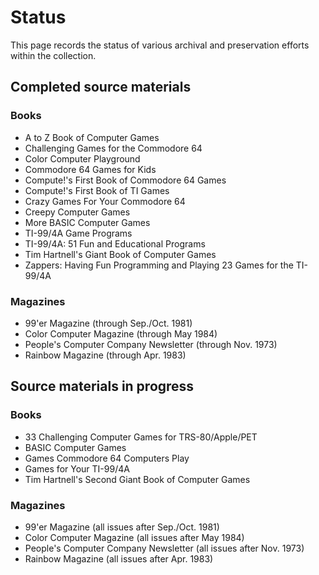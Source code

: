 # Status

This page records the status of various archival and preservation
efforts within the collection.

## Completed source materials

### Books

* A to Z Book of Computer Games
* Challenging Games for the Commodore 64
* Color Computer Playground
* Commodore 64 Games for Kids
* Compute!'s First Book of Commodore 64 Games
* Compute!'s First Book of TI Games
* Crazy Games For Your Commodore 64
* Creepy Computer Games
* More BASIC Computer Games
* TI-99/4A Game Programs
* TI-99/4A: 51 Fun and Educational Programs
* Tim Hartnell's Giant Book of Computer Games
* Zappers: Having Fun Programming and Playing 23 Games for the TI-99/4A

### Magazines

* 99'er Magazine (through Sep./Oct. 1981)
* Color Computer Magazine (through May 1984)
* People's Computer Company Newsletter (through Nov. 1973)
* Rainbow Magazine (through Apr. 1983)

## Source materials in progress

### Books

* 33 Challenging Computer Games for TRS-80/Apple/PET
* BASIC Computer Games
* Games Commodore 64 Computers Play
* Games for Your TI-99/4A
* Tim Hartnell's Second Giant Book of Computer Games

### Magazines

* 99'er Magazine (all issues after Sep./Oct. 1981)
* Color Computer Magazine (all issues after May 1984)
* People's Computer Company Newsletter (all issues after Nov. 1973)
* Rainbow Magazine (all issues after Apr. 1983)
